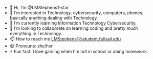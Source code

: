 - 👋 Hi, I’m @LMStephens1-star
- 👀 I’m interested in Technology, cybersecurity, computers, phones, basically anything dealing with Technology.
- 🌱 I’m currently learning Information Technology Cybersecurity.
- 💞️ I’m looking to collaborate on learning coding and pretty much everything in Technology.
- 📫 How to reach me LMStephens1@student.fullsail.edu
- 😄 Pronouns: she/her
- ⚡ Fun fact: I love gaming when I'm not in school or doing homework.

<!---
LMStephens1-star/LMStephens1-star is a ✨ special ✨ repository because its `README.md` (this file) appears on your GitHub profile.
You can click the Preview link to take a look at your changes.
--->
